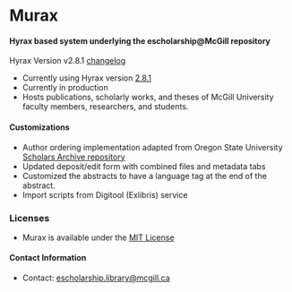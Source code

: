 # Murax

#### Hyrax based system underlying the escholarship@McGill repository
Hyrax Version
v2.8.1
[changelog](https://github.com/samvera/hyrax/releases/tag/v2.8.1)

* Currently using Hyrax version [2.8.1](https://github.com/samvera/hyrax)
* Currently in production
* Hosts publications, scholarly works, and theses of McGill University faculty members, researchers, and students.

#### Customizations

* Author ordering implementation adapted from Oregon State University [Scholars Archive repository](https://github.com/osulp/Scholars-Archive)
* Updated deposit/edit form with combined files and metadata tabs
* Customized the abstracts to have a language tag at the end of the abstract.
* Import scripts from Digitool (Exlibris) service

### Licenses
* Murax is available under the  [MIT License](https://github.com/mcglib/murax/blob/master/LICENSE)

#### Contact Information
* Contact: escholarship.library@mcgill.ca
